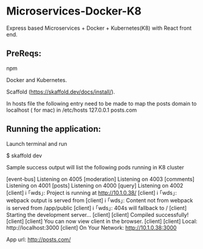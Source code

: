 # Microservices-Docker-K8
Express based Microservices + Docker + Kubernetes(K8) with React front end.

PreReqs:
---------------

npm

Docker and Kubernetes.

Scaffold (https://skaffold.dev/docs/install/).



In hosts file the following entry need to be made to map the posts domain to localhost  ( for mac) in /etc/hosts
127.0.0.1 posts.com


Running the application:
------------------------


Launch terminal and run 

$ skaffold dev

Sample success output will list the following pods running in K8 cluster

[event-bus] Listening on 4005
[moderation] Listening on 4003
[comments] Listening on 4001
[posts] Listening on 4000
[query] Listening on 4002
[client] ℹ ｢wds｣: Project is running at http://10.1.0.38/
[client] ℹ ｢wds｣: webpack output is served from 
[client] ℹ ｢wds｣: Content not from webpack is served from /app/public
[client] ℹ ｢wds｣: 404s will fallback to /
[client] Starting the development server...
[client] 
[client] Compiled successfully!
[client] 
[client] You can now view client in the browser.
[client] 
[client]   Local:            http://localhost:3000
[client]   On Your Network:  http://10.1.0.38:3000


App url: http://posts.com/






